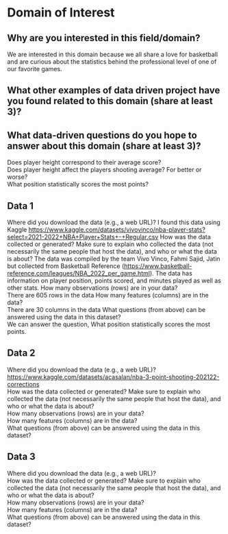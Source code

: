 # Domain of Interest 

## Why are you interested in this field/domain?
We are interested in this domain because we all share a love for basketball and are curious
about the statistics behind the professional level of one of our favorite games.
## What other examples of data driven project have you found related to this domain (share at least 3)?

## What data-driven questions do you hope to answer about this domain (share at least 3)?
Does player height correspond to their average score?  
Does player height affect the players shooting average? For better or worse?  
What position statistically scores the most points?  


## Data 1
Where did you download the data (e.g., a web URL)?
I found this data using Kaggle https://www.kaggle.com/datasets/vivovinco/nba-player-stats?select=2021-2022+NBA+Player+Stats+-+Regular.csv
How was the data collected or generated? Make sure to explain who collected the data (not necessarily the same people that host the data), and who or what the data is about?  The data was compiled by the team Vivo Vinco, Fahmi Sajid, Jatin but collected from Basketball Reference (https://www.basketball-reference.com/leagues/NBA_2022_per_game.html). The data has information on player position, points scored, and minutes played as well as other stats.
How many observations (rows) are in your data?  
There are 605 rows in the data
How many features (columns) are in the data?  
There are 30 columns in the data
What questions (from above) can be answered using the data in this dataset?  
We can answer the question, What position statistically scores the most points.


## Data 2 
Where did you download the data (e.g., a web URL)? https://www.kaggle.com/datasets/acasalan/nba-3-point-shooting-202122-corrections   
How was the data collected or generated? Make sure to explain who collected the data (not necessarily the same people that host the data), and who or what the data is about?  
How many observations (rows) are in your data?  
How many features (columns) are in the data?  
What questions (from above) can be answered using the data in this dataset?  


## Data 3
Where did you download the data (e.g., a web URL)?  
How was the data collected or generated? Make sure to explain who collected the data (not necessarily the same people that host the data), and who or what the data is about?  
How many observations (rows) are in your data?  
How many features (columns) are in the data?  
What questions (from above) can be answered using the data in this dataset?  
